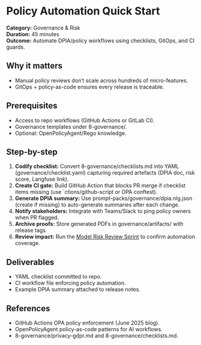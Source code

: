 # Policy Automation Quick Start

**Category:** Governance & Risk  
**Duration:** 45 minutes  
**Outcome:** Automate DPIA/policy workflows using checklists, GitOps, and CI guards.

## Why it matters
- Manual policy reviews don’t scale across hundreds of micro-features.
- GitOps + policy-as-code ensures every release is traceable.

## Prerequisites
- Access to repo workflows (GitHub Actions or GitLab CI).
- Governance templates under  8-governance/.
- Optional: OpenPolicyAgent/Rego knowledge.

## Step-by-step
1. **Codify checklist:** Convert  8-governance/checklists.md into YAML (governance/checklist.yaml) capturing required artefacts (DPIA doc, risk score, Langfuse link).
2. **Create CI gate:** Build GitHub Action that blocks PR merge if checklist items missing (use `ctions/github-script or OPA conftest).
3. **Generate DPIA summary:** Use prompt-packs/governance/dpia.nlg.json (create if missing) to auto-generate summaries after each change.
4. **Notify stakeholders:** Integrate with Teams/Slack to ping policy owners when PR flagged.
5. **Archive proofs:** Store generated PDFs in governance/artifacts/ with release tags.
6. **Review impact:** Run the [Model Risk Review Sprint](governance-model-risk-review.md) to confirm automation coverage.

## Deliverables
- YAML checklist committed to repo.
- CI workflow file enforcing policy automation.
- Example DPIA summary attached to release notes.

## References
- GitHub Actions OPA policy enforcement (June 2025 blog).
- OpenPolicyAgent policy-as-code patterns for AI workflows.
-  8-governance/privacy-gdpr.md and  8-governance/checklists.md.
